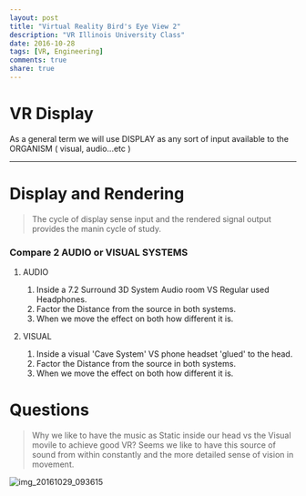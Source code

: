 ```yaml
---
layout: post
title: "Virtual Reality Bird's Eye View 2"
description: "VR Illinois University Class"
date: 2016-10-28
tags: [VR, Engineering]
comments: true
share: true
---
```

# VR Display

As a general term we will use DISPLAY as any sort of input available to the ORGANISM ( visual, audio...etc )

---
# Display and Rendering

> The cycle of display sense input and the rendered signal output provides the manin cycle of study.

### Compare 2 AUDIO or VISUAL SYSTEMS

1. AUDIO
   1. Inside a 7.2 Surround 3D System Audio room VS Regular used Headphones. 
   2. Factor the Distance from the source in both systems.
   3. When we move the effect on both how different it is.
   
2. VISUAL
   1. Inside a visual 'Cave System' VS phone headset 'glued' to the head.
   2. Factor the Distance from the source in both systems.
   3. When we move the effect on both how different it is.
   
 # Questions

> Why we like to have the music as Static inside our head vs the Visual movile to achieve good VR?
> Seems we like to have this source of sound from within constantly and the more detailed sense of vision in movement.
   
![img_20161029_093615](https://cloud.githubusercontent.com/assets/17754060/19830032/b8ce0bca-9dbd-11e6-86f2-2d208196f2c9.jpg)
